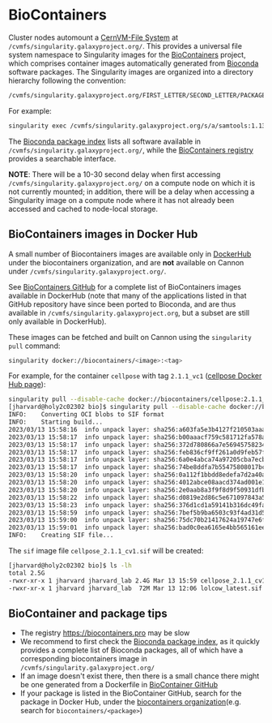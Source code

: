 # BioContainers

Cluster nodes automount a [CernVM-File
System](https://cvmfs.readthedocs.io/en/stable/) at
`/cvmfs/singularity.galaxyproject.org/`. This provides a universal file system
namespace to Singularity images for the
[BioContainers](https://biocontainers.pro/) project, which comprises container
images automatically generated from [Bioconda](https://bioconda.github.io/)
software packages. The Singularity images are organized into a directory
hierarchy following the convention:

```bash
/cvmfs/singularity.galaxyproject.org/FIRST_LETTER/SECOND_LETTER/PACKAGE_NAME:VERSION--CONDA_BUILD
```

For example:

```bash
singularity exec /cvmfs/singularity.galaxyproject.org/s/a/samtools:1.13--h8c37831_0 samtools --help
```

The [Bioconda package
index](https://bioconda.github.io/conda-package_index.html) lists all software
available in `/cvmfs/singularity.galaxyproject.org/`, while the [BioContainers
registry](https://biocontainers.pro/registry) provides a searchable interface.

**NOTE**: There will be a 10-30 second delay when first accessing
`/cvmfs/singularity.galaxyproject.org/` on a compute node on which it is not
currently mounted; in addition, there will be a delay when accessing a
Singularity image on a compute node where it has not already been accessed and
cached to node-local storage.

## BioContainers images in Docker Hub

A small number of Biocontainers images are available only in [DockerHub
](https://hub.docker.com/u/biocontainers) under the
biocontainers organization, and are **not** available on Cannon under
`/cvmfs/singularity.galaxyproject.org/`. 

See [BioContainers GitHub](https://github.com/BioContainers/containers) for a
complete list of BioContainers images available in DockerHub (note that many of
the applications listed in that GitHub repository have since been ported to
Bioconda, and are thus available in `/cvmfs/singularity.galaxyproject.org`, but
a subset are still only available in DockerHub).

These images can be fetched and built on Cannon using the `singularity pull`
command:

```bash
singularity docker://biocontainers/<image>:<tag>
```

For example, for the container `cellpose` with tag `2.1.1_vc1` ([cellpose
Docker Hub page](https://hub.docker.com/r/biocontainers/cellpose/tags)):

```bash
singularity pull --disable-cache docker://biocontainers/cellpose:2.1.1_cv1
[jharvard@holy2c02302 bio]$ singularity pull --disable-cache docker://biocontainers/cellpose:2.1.1_cv1
INFO:    Converting OCI blobs to SIF format
INFO:    Starting build...
2023/03/13 15:58:16  info unpack layer: sha256:a603fa5e3b4127f210503aaa6189abf6286ee5a73deeaab460f8f33ebc6b64e2
2023/03/13 15:58:17  info unpack layer: sha256:b00aaacf759c581712fa578a6b4e8e0b9fc780919a5d835a168457b754755644
2023/03/13 15:58:17  info unpack layer: sha256:372d780866a7e569457582348fbf850edc018b6b015335a4a56403fe299ff04b
2023/03/13 15:58:17  info unpack layer: sha256:feb836cf9ff261a0d9feb57f8808540cbb140d6d9e957af5daad2767d65fec36
2023/03/13 15:58:17  info unpack layer: sha256:6a0e4abca74a97205cba7ecb141fd4210bfab67dddb55e3a1fdaa6bcefbc44de
2023/03/13 15:58:17  info unpack layer: sha256:74be8ddfa7b55475808017bc4d978a439c2eeaeb252027c39bd6f29259355993
2023/03/13 15:58:20  info unpack layer: sha256:0a112f1bbdd8edefa7d2a40ad647c75067bb501ab4a3bfdacb5166727382db74
2023/03/13 15:58:20  info unpack layer: sha256:4012abce08aacd374ad001e1f9fd6d9fe864b01eadcf978306c70b4407b5c17b
2023/03/13 15:58:20  info unpack layer: sha256:2e0aab8a3f9f8d9f50931dfb7e8f751e0909249e82f56632a9bb6d2509387f74
2023/03/13 15:58:22  info unpack layer: sha256:d0819e2d86c5e671097843a5448232b3eff97d2685ab1ef97feac45be4ae54cc
2023/03/13 15:58:23  info unpack layer: sha256:376d1cd1a59141b316dc49fae4153aeaf5aa47f7e174651ca8bca98e734bd5f2
2023/03/13 15:58:59  info unpack layer: sha256:7bef5b9ba6503c93f4ad31d5664e7cffa42dd2b5368158a022d543e07979115b
2023/03/13 15:59:00  info unpack layer: sha256:75dc70b21417624a19747e6f6706571348f7c388a6efbb8a646da3e13b95a6de
2023/03/13 15:59:01  info unpack layer: sha256:bad0c0ea6165e4bb565161ee2d7779fd0555657ecf494f50c9a9710acfefcbe3
INFO:    Creating SIF file...
```

The `sif` image file `cellpose_2.1.1_cv1.sif` will be created:

```bash
[jharvard@holy2c02302 bio]$ ls -lh
total 2.5G
-rwxr-xr-x 1 jharvard jharvard_lab 2.4G Mar 13 15:59 cellpose_2.1.1_cv1.sif
-rwxr-xr-x 1 jharvard jharvard_lab  72M Mar 13 12:06 lolcow_latest.sif
```

## BioContainer and package tips

- The registry https://biocontainers.pro may be slow
- We recommend to first check the [Bioconda package
  index](https://bioconda.github.io/conda-package_index.html), as it quickly
  provides a complete list of Bioconda packages, all of which have a
  corresponding  biocontainers image in `/cvmfs/singularity.galaxyproject.org/` 
- If an image doesn't exist there, then there is a small chance
  there might be one generated from a Dockerfile in [BioContainer GitHub](https://github.com/BioContainers/containers)
- If your package is listed in the BioContainer GitHub, search for the package
  in Docker Hub, under the [biocontainers
  organization](https://hub.docker.com/u/biocontainers)(e.g. search for
  `biocontainers/<package>`)  

